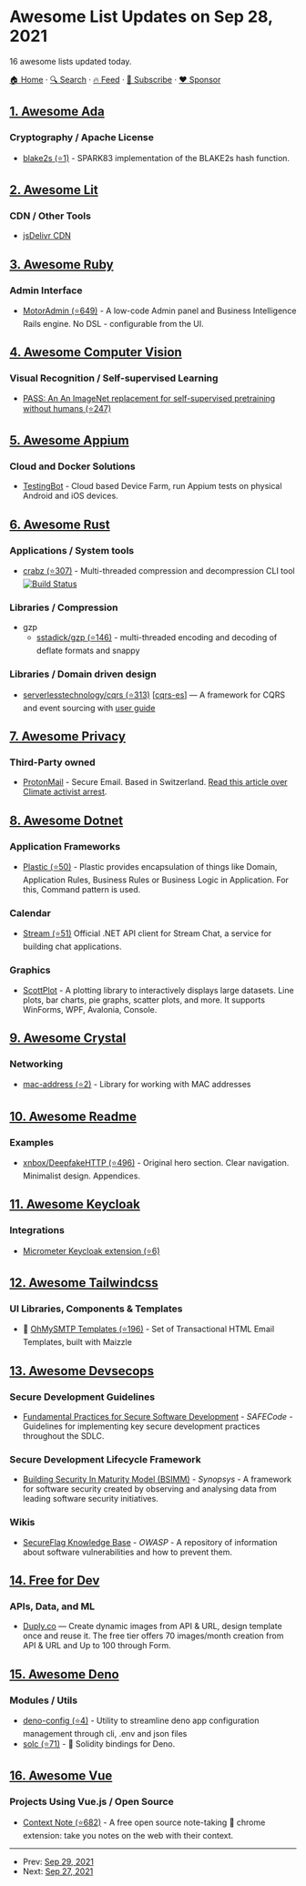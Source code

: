 # Awesome List Updates on Sep 28, 2021

16 awesome lists updated today.

[🏠 Home](/README.md) · [🔍 Search](https://www.trackawesomelist.com/search/) · [🔥 Feed](https://www.trackawesomelist.com/rss.xml) · [📮 Subscribe](https://trackawesomelist.us17.list-manage.com/subscribe?u=d2f0117aa829c83a63ec63c2f&id=36a103854c) · [❤️  Sponsor](https://github.com/sponsors/theowenyoung)



## [1. Awesome Ada](/content/ohenley/awesome-ada/README.md)

### Cryptography / Apache License

*   [blake2s (⭐1)](https://github.com/lkujaw/blake2s) - SPARK83 implementation of the BLAKE2s hash function.

## [2. Awesome Lit](/content/web-padawan/awesome-lit/README.md)

### CDN / Other Tools

*   [jsDelivr CDN](https://cdn.jsdelivr.net/npm/lit/+esm)

## [3. Awesome Ruby](/content/markets/awesome-ruby/README.md)

### Admin Interface

*   [MotorAdmin (⭐649)](https://github.com/motor-admin/motor-admin-rails) - A low-code Admin panel and Business Intelligence Rails engine. No DSL - configurable from the UI.

## [4. Awesome Computer Vision](/content/jbhuang0604/awesome-computer-vision/README.md)

### Visual Recognition / Self-supervised Learning

*   [PASS: An An ImageNet replacement for self-supervised pretraining without humans (⭐247)](https://github.com/yukimasano/PASS)

## [5. Awesome Appium](/content/SrinivasanTarget/awesome-appium/README.md)

### Cloud and Docker Solutions

*   [TestingBot](https://testingbot.com) - Cloud based Device Farm, run Appium tests on physical Android and iOS devices.

## [6. Awesome Rust](/content/rust-unofficial/awesome-rust/README.md)

### Applications / System tools

*   [crabz (⭐307)](https://github.com/sstadick/crabz) - Multi-threaded compression and decompression CLI tool [![Build Status](https://github.com/sstadick/crabz/workflows/Check/badge.svg)](https://github.com/sstadick/crabz/actions?query=workflow%3ACheck)

### Libraries / Compression

*   gzp
    *   [sstadick/gzp (⭐146)](https://github.com/sstadick/gzp/) - multi-threaded encoding and decoding of deflate formats and snappy

### Libraries / Domain driven design

*   [serverlesstechnology/cqrs (⭐313)](https://github.com/serverlesstechnology/cqrs) \[[cqrs-es](https://crates.io/crates/cqrs-es)] — A framework for CQRS and event sourcing with [user guide](https://doc.rust-cqrs.org/)

## [7. Awesome Privacy](/content/pluja/awesome-privacy/README.md)

### Third-Party owned

*   [ProtonMail](https://protonmail.com/) - Secure Email. Based in Switzerland. [Read this article over Climate activist arrest](https://protonmail.com/blog/climate-activist-arrest/).

## [8. Awesome Dotnet](/content/quozd/awesome-dotnet/README.md)

### Application Frameworks

*   [Plastic (⭐50)](https://github.com/sang-hyeon/Plastic) - Plastic provides encapsulation of things like Domain, Application Rules, Business Rules or Business Logic in Application. For this, Command pattern is used.

### Calendar

*   [Stream (⭐51)](https://github.com/GetStream/stream-chat-net) Official .NET API client for Stream Chat, a service for building chat applications.

### Graphics

*   [ScottPlot](https://swharden.com/scottplot/) - A plotting library to interactively displays large datasets. Line plots, bar charts, pie graphs, scatter plots, and more. It supports WinForms, WPF, Avalonia, Console.

## [9. Awesome Crystal](/content/veelenga/awesome-crystal/README.md)

### Networking

*   [mac-address (⭐2)](https://github.com/automatico/mac-address) - Library for working with MAC addresses

## [10. Awesome Readme](/content/matiassingers/awesome-readme/README.md)

### Examples

*   [xnbox/DeepfakeHTTP (⭐496)](https://github.com/xnbox/DeepfakeHTTP#readme) - Original hero section. Clear navigation. Minimalist design. Appendices.

## [11. Awesome Keycloak](/content/thomasdarimont/awesome-keycloak/README.md)

### Integrations

*   [Micrometer Keycloak extension (⭐6)](https://github.com/micrometer-metrics/micrometer-keycloak)

## [12. Awesome Tailwindcss](/content/aniftyco/awesome-tailwindcss/README.md)

### UI Libraries, Components & Templates

*   📁 [OhMySMTP Templates (⭐196)](https://github.com/ohmysmtp/templates) - Set of Transactional HTML Email Templates, built with Maizzle

## [13. Awesome Devsecops](/content/TaptuIT/awesome-devsecops/README.md)

### Secure Development Guidelines

*   [Fundamental Practices for Secure Software Development](https://safecode.org/wp-content/uploads/2018/03/SAFECode_Fundamental_Practices_for_Secure_Software_Development_March_2018.pdf) - *SAFECode* - Guidelines for implementing key secure development practices throughout the SDLC.

### Secure Development Lifecycle Framework

*   [Building Security In Maturity Model (BSIMM)](https://www.bsimm.com/framework.html) - *Synopsys* - A framework for software security created by observing and analysing data from leading software security initiatives.

### Wikis

*   [SecureFlag Knowledge Base](https://knowledge-base.secureflag.com/) - *OWASP* - A repository of information about software vulnerabilities and how to prevent them.

## [14. Free for Dev](/content/ripienaar/free-for-dev/README.md)

### APIs, Data, and ML

*   [Duply.co](https://duply.co) — Create dynamic images from API & URL, design template once and reuse it. The free tier offers 70 images/month creation from API & URL and Up to 100 through Form.

## [15. Awesome Deno](/content/denolib/awesome-deno/README.md)

### Modules / Utils

*   [deno-config (⭐4)](https://github.com/yooneskh/deno-config) - Utility to streamline deno app configuration management through cli, .env and json files
*   [solc (⭐71)](https://github.com/deno-web3/solc) - 💎 Solidity bindings for Deno.

## [16. Awesome Vue](/content/vuejs/awesome-vue/README.md)

### Projects Using Vue.js / Open Source

*   [Context Note (⭐682)](https://github.com/betterRunner/context-note) - A free open source note-taking 📝 chrome extension: take you notes on the web with their context.

---

- Prev: [Sep 29, 2021](/content/2021/09/29/README.md)
- Next: [Sep 27, 2021](/content/2021/09/27/README.md)